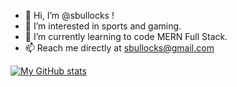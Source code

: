- 👋 Hi, I’m @sbullocks !
- 👀 I’m interested in sports and gaming.
- 🌱 I’m currently learning to code MERN Full Stack.
- 📫 Reach me directly at sbullocks@gmail.com

[![My GitHub stats](https://github-readme-stats.vercel.app/api?username=sbullocks&show_icons=true&theme=radical)](https://github.com/anuraghazra/github-readme-stats)

<!---
sbullocks/sbullocks is a ✨ special ✨ repository because its `README.md` (this file) appears on your GitHub profile.
You can click the Preview link to take a look at your changes.
--->
